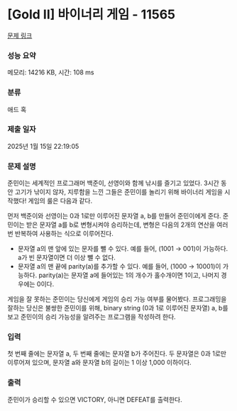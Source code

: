 # [Gold II] 바이너리 게임 - 11565 

[문제 링크](https://www.acmicpc.net/problem/11565) 

### 성능 요약

메모리: 14216 KB, 시간: 108 ms

### 분류

애드 혹

### 제출 일자

2025년 1월 15일 22:19:05

### 문제 설명

<p>준민이는 세계적인 프로그래머 백준이, 선영이와 함께 낚시를 즐기고 있었다. 3시간 동안 고기가 낚이지 않자, 지루함을 느낀 그들은 준민이를 놀리기 위해 바이너리 게임을 시작했다! 게임의 룰은 다음과 같다.</p>

<p>먼저 백준이와 선영이는 0과 1로만 이루어진 문자열 a, b를 만들어 준민이에게 준다. 준민이는 받은 문자열 a를 b로 변형시켜야 승리하는데, 변형은 다음의 2개의 연산을 여러 번 반복하여 사용하는 식으로 이루어진다.</p>

<ul>
	<li>문자열 a의 맨 앞에 있는 문자를 뺄 수 있다. 예를 들어, (1001 → 001)이 가능하다. a가 빈 문자열이면 더 이상 뺄 수 없다.</li>
	<li>문자열 a의 맨 끝에 parity(a)를 추가할 수 있다. 예를 들어, (1000 → 10001)이 가능하다. parity(a)는 문자열 a에 들어있는 1의 개수가 홀수개이면 1이고, 나머지 경우에는 0이다.</li>
</ul>

<p>게임을 잘 못하는 준민이는 당신에게 게임의 승리 가능 여부를 물어봤다. 프로그래밍을 잘하는 당신은 불쌍한 준민이를 위해, binary string (0과 1로 이루어진 문자열) a, b를 보고 준민이의 승리 가능성을 알려주는 프로그램을 작성하려 한다.</p>

### 입력 

 <p>첫 번째 줄에는 문자열 a, 두 번째 줄에는 문자열 b가 주어진다. 두 문자열은 0과 1로만 이루어져 있으며, 문자열 a와 문자열 b의 길이는 1 이상 1,000 이하이다.</p>

### 출력 

 <p>준민이가 승리할 수 있으면 VICTORY, 아니면 DEFEAT를 출력한다.</p>

